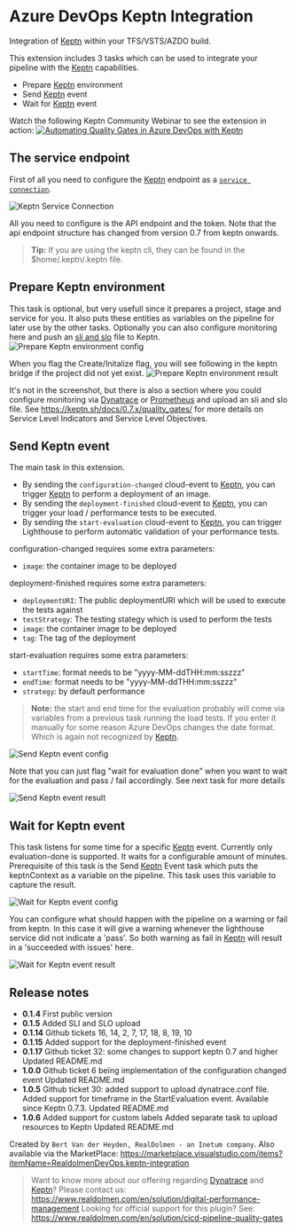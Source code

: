 # Azure DevOps Keptn Integration

Integration of [Keptn][keptn_link] within your TFS/VSTS/AZDO build. 

This extension includes 3 tasks which can be used to integrate your pipeline with the [Keptn][keptn_link] capabilities.
- Prepare [Keptn][keptn_link] environment
- Send [Keptn][keptn_link] event
- Wait for [Keptn][keptn_link] event

Watch the following Keptn Community Webinar to see the extension in action:
[![Automating Quality Gates in Azure DevOps with Keptn](https://img.youtube.com/vi/vgCizWLVsPc/0.jpg)](https://www.youtube.com/watch?v=vgCizWLVsPc "Automating Quality Gates in Azure DevOps with Keptn")

## The service endpoint
First of all you need to configure the [Keptn][keptn_link] endpoint as a [`service connection`](https://docs.microsoft.com/en-us/azure/devops/pipelines/library/service-endpoints?view=azure-devops&tabs=yaml).

![Keptn Service Connection](screenshots/service-connection.png)

All you need to configure is the API endpoint and the token. Note that the api endpoint structure has changed from version 0.7 from keptn onwards.
> **Tip:** If you are using the keptn cli, they can be found in the $home/.keptn/.keptn file.

## Prepare Keptn environment
This task is optional, but very usefull since it prepares a project, stage and service for you. It also puts these entities as variables on the pipeline for later use by the other tasks. Optionally you can also configure monitoring here and push an [sli and slo](https://keptn.sh/docs/concepts/quality_gates/) file to Keptn.
![Prepare Keptn environment config](screenshots/task-prepkeptnenv.png)

When you flag the Create/Initalize flag, you will see following in the keptn bridge if the project did not yet exist.
![Prepare Keptn environment result](screenshots/task-prepkeptnenv-result.png)

It's not in the screenshot, but there is also a section where you could configure monitoring via [Dynatrace][dynatrace_link] or [Prometheus][prometheus_link] and upload an sli and slo file. See https://keptn.sh/docs/0.7.x/quality_gates/ for more details on Service Level Indicators and Service Level Objectives.

## Send Keptn event
The main task in this extension.
- By sending the `configuration-changed` cloud-event to [Keptn][keptn_link], you can trigger [Keptn][keptn_link] to perform a deployment of an image.
- By sending the `deployment-finished` cloud-event to [Keptn][keptn_link], you can trigger your load / performance tests to be executed.
- By sending the `start-evaluation` cloud-event to [Keptn][keptn_link], you can trigger Lighthouse to perform automatic validation of your performance tests.

configuration-changed requires some extra parameters:
- `image`: the container image to be deployed

deployment-finished requires some extra parameters:
- `deploymentURI`: The public deploymentURI which will be used to execute the tests against
- `testStrategy`: The testing stategy which is used to perform the tests
- `image`: the container image to be deployed
- `tag`: The tag of the deployment

start-evaluation requires some extra parameters:
- `startTime`: format needs to be "yyyy-MM-ddTHH:mm:sszzz"
- `endTime`: format needs to be "yyyy-MM-ddTHH:mm:sszzz"
- `strategy`: by default performance

> **Note:** the start and end time for the evaluation probably will come via variables from a previous task running the load tests. If you enter it manually for some reason Azure DevOps changes the date format. Which is again not recognized by [Keptn][keptn_link].

![Send Keptn event config](screenshots/task-sendkeptnevent.png)

Note that you can just flag "wait for evaluation done" when you want to wait for the evaluation and pass / fail accordingly. See next task for more details

![Send Keptn event result](screenshots/task-sendkeptnevent-result1.png)

## Wait for Keptn event
This task listens for some time for a specific [Keptn][keptn_link] event. Currently only evaluation-done is supported. It waits for a configurable amount of minutes.
Prerequisite of this task is the Send [Keptn][keptn_link] Event task which puts the keptnContext as a variable on the pipeline. This task uses this variable to capture the result.

![Wait for Keptn event config](screenshots/task-waitforkeptnevent.png)

You can configure what should happen with the pipeline on a warning or fail from keptn. In this case it will give a warning whenever the lighthouse service did not indicate a 'pass'. So both warning as fail in [Keptn][keptn_link] will result in a 'succeeded with issues' here.

![Wait for Keptn event result](screenshots/task-waitforkeptnevent-result.png)

## Release notes ##
* **0.1.4**
First public version
* **0.1.5**
Added SLI and SLO upload
* **0.1.14**
Github tickets 16, 14, 2, 7, 17, 18, 8, 19, 10
* **0.1.15**
Added support for the deployment-finished event
* **0.1.17**
Github ticket 32: some changes to support keptn 0.7 and higher
Updated README.md
* **1.0.0**
Github ticket 6 beïng implementation of the configuration changed event
Updated README.md
* **1.0.5**
Github ticket 30: added support to upload dynatrace.conf file.
Added support for timeframe in the StartEvaluation event. Available since Keptn 0.7.3.
Updated README.md
* **1.0.6**
Added support for custom labels
Added separate task to upload resources to Keptn
Updated README.md

Created by `Bert Van der Heyden, RealDolmen - an Inetum company`.
Also available via the MarketPlace: https://marketplace.visualstudio.com/items?itemName=RealdolmenDevOps.keptn-integration
> Want to know more about our offering regarding [Dynatrace][dynatrace_link] and [Keptn][keptn_link]? Please contact us: https://www.realdolmen.com/en/solution/digital-performance-management
> Looking for official support for this plugin? See: https://www.realdolmen.com/en/solution/cicd-pipeline-quality-gates

[keptn_link]: https://keptn.sh
[dynatrace_link]: https://dynatrace.com
[prometheus_link]: https://prometheus.io